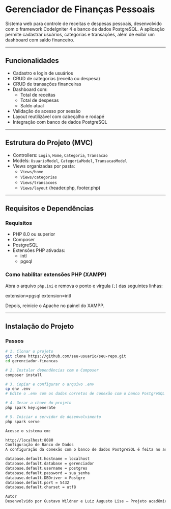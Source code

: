 # Gerenciador de Finanças Pessoais

Sistema web para controle de receitas e despesas pessoais, desenvolvido com o framework CodeIgniter 4 e banco de dados PostgreSQL. A aplicação permite cadastrar usuários, categorias e transações, além de exibir um dashboard com saldo financeiro.

---

## Funcionalidades

- Cadastro e login de usuários
- CRUD de categorias (receita ou despesa)
- CRUD de transações financeiras
- Dashboard com:
  - Total de receitas
  - Total de despesas
  - Saldo atual
- Validação de acesso por sessão
- Layout reutilizável com cabeçalho e rodapé
- Integração com banco de dados PostgreSQL

---

## Estrutura do Projeto (MVC)

- Controllers: `Login`, `Home`, `Categoria`, `Transacao`
- Models: `UsuarioModel`, `CategoriaModel`, `TransacaoModel`
- Views organizadas por pasta:
  - `Views/home`
  - `Views/categorias`
  - `Views/transacoes`
  - `Views/layout` (header.php, footer.php)

---

## Requisitos e Dependências

### Requisitos

- PHP 8.0 ou superior
- Composer
- PostgreSQL
- Extensões PHP ativadas:
  - intl
  - pgsql

### Como habilitar extensões PHP (XAMPP)

Abra o arquivo `php.ini` e remova o ponto e vírgula (`;`) das seguintes linhas:

extension=pgsql
extension=intl


Depois, reinicie o Apache no painel do XAMPP.

---

## Instalação do Projeto

### Passos

```bash
# 1. Clonar o projeto
git clone https://github.com/seu-usuario/seu-repo.git
cd gerenciador-financas

# 2. Instalar dependências com o Composer
composer install

# 3. Copiar e configurar o arquivo .env
cp env .env
# Edite o .env com os dados corretos de conexão com o banco PostgreSQL

# 4. Gerar a chave do projeto
php spark key:generate

# 5. Iniciar o servidor de desenvolvimento
php spark serve

Acesse o sistema em:

http://localhost:8080
Configuração de Banco de Dados
A configuração da conexão com o banco de dados PostgreSQL é feita no arquivo .env na raiz do projeto:

database.default.hostname = localhost
database.default.database = gerenciador
database.default.username = postgres
database.default.password = sua_senha
database.default.DBDriver = Postgre
database.default.port = 5432
database.default.charset = utf8

Autor
Desenvolvido por Gustavo Wildner e Luiz Augusto Lise – Projeto acadêmico com foco em arquitetura MVC, integração com banco de dados PostgreSQL e uso de ORM com CodeIgniter 4.